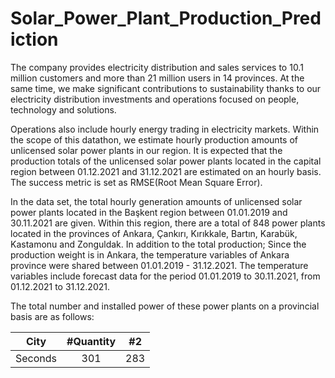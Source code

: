 # Solar_Power_Plant_Production_Prediction

The company provides electricity distribution and sales services to 10.1 million customers and more than 21 million users in 14 provinces. At the same time, we make significant contributions to sustainability thanks to our electricity distribution investments and operations focused on people, technology and solutions.

Operations also include hourly energy trading in electricity markets. Within the scope of this datathon, we estimate hourly production amounts of unlicensed solar power plants in our region. It is expected that the production totals of the unlicensed solar power plants located in the capital region between 01.12.2021 and 31.12.2021 are estimated on an hourly basis. The success metric is set as RMSE(Root Mean Square Error).

In the data set, the total hourly generation amounts of unlicensed solar power plants located in the Başkent region between 01.01.2019 and 30.11.2021 are given. Within this region, there are a total of 848 power plants located in the provinces of Ankara, Çankırı, Kırıkkale, Bartın, Karabük, Kastamonu and Zonguldak. In addition to the total production; Since the production weight is in Ankara, the temperature variables of Ankara province were shared between 01.01.2019 - 31.12.2021. The temperature variables include forecast data for the period 01.01.2019 to 30.11.2021, from 01.12.2021 to 31.12.2021.

The total number and installed power of these power plants on a provincial basis are as follows:

| City | #Quantity  | #2  |
| :---:   | :-: | :-: |
| Seconds | 301 | 283 |
